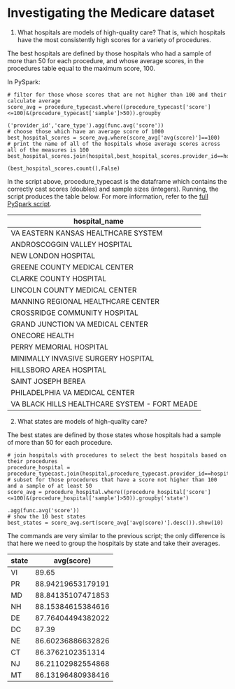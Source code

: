 # Investigating the Medicare dataset


1. What hospitals are models of high-quality care? That is, which hospitals have the most consistently high scores for a variety of procedures.

 The best hospitals are defined by those hospitals who had a sample of more than 50 for each procedure, and whose average scores, in the procedures table equal to the maximum score, 100.
 
 In PySpark:
 ```
 # filter for those whose scores that are not higher than 100 and their calculate average
 score_avg = procedure_typecast.where((procedure_typecast['score']<=100)&(procedure_typecast['sample']>50)).groupby
                                                                             ('provider_id','care_type').agg(func.avg('score'))
 # choose those which have an average score of 1000                                                                            
 best_hospital_scores = score_avg.where(score_avg['avg(score)']==100)
 # print the name of all of the hospitals whose average scores across all of the measures is 100
 best_hospital_scores.join(hospital,best_hospital_scores.provider_id==hospital.provider_id).select('hospital_name').show
                                                                             (best_hospital_scores.count(),False)
 ```
 In the script above, procedure_typecast is the dataframe which contains the correctly cast scores (doubles) and sample sizes (integers). Running, the script produces the table below. For more information, refer to the [full PySpark script](https://github.com/adamlenart/MIDS-w205/blob/adamlenart-investigations/exercise_1/investigations/Best_hospitals.py).
 
|          hospital_name                       | 
| -------------------------------------------- |
| VA EASTERN KANSAS HEALTHCARE SYSTEM          | 
| ANDROSCOGGIN VALLEY HOSPITAL                 | 
| NEW LONDON HOSPITAL                          |                                 
| GREENE COUNTY MEDICAL CENTER                 |
| CLARKE COUNTY HOSPITAL                       |
| LINCOLN COUNTY MEDICAL CENTER                |
| MANNING REGIONAL HEALTHCARE CENTER           |
| CROSSRIDGE COMMUNITY HOSPITAL                |
| GRAND JUNCTION VA MEDICAL CENTER             |
| ONECORE HEALTH                               |
| PERRY MEMORIAL HOSPITAL                      |
| MINIMALLY INVASIVE SURGERY HOSPITAL          |
| HILLSBORO AREA HOSPITAL                      |
| SAINT JOSEPH BEREA                           |
| PHILADELPHIA VA MEDICAL CENTER               |
| VA BLACK HILLS HEALTHCARE SYSTEM - FORT MEADE |
 
 2. What states are models of high-quality care?
 
 The best states are defined by those states whose hospitals had a sample of more than 50 for each procedure.

 ```
 # join hospitals with procedures to select the best hospitals based on their procedures
 procedure_hospital = procedure_typecast.join(hospital,procedure_typecast.provider_id==hospital.provider_id)
 # subset for those procedures that have a score not higher than 100 and a sample of at least 50
 score_avg = procedure_hospital.where((procedure_hospital['score']<=100)&(procedure_hospital['sample']>50)).groupby('state')
                                                                                                           .agg(func.avg('score'))
 # show the 10 best states
 best_states = score_avg.sort(score_avg['avg(score)'].desc()).show(10)
 ```
 The commands are very similar to the previous script; the only difference is that here we need to group the hospitals by state and take their averages. 
                                                       
|state|       avg(score)|
|-----|-----------------|
|   VI|            89.65|
|   PR|88.94219653179191|
|   MD|88.84135107471853|
|   NH|88.15384615384616|
|   DE|87.76404494382022|
|   DC|            87.39|
|   NE|86.60236886632826|
|   CT| 86.3762102351314|
|   NJ|86.21102982554868|
|   MT|86.13196480938416|

